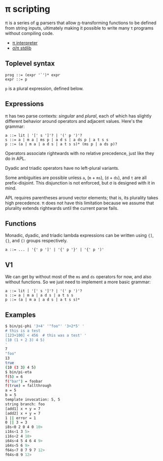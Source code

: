 # π scripting
π is a series of [φ](phi.md) parsers that allow [η](eta.md)-transforming functions to be defined from string inputs, ultimately making it possible to write many τ programs without compiling code.

+ [π interpreter](pi-int.md)
+ [σ/π stdlib](sigma-pi-stdlib.md)


## Toplevel syntax
```
prog ::= (expr '`')* expr
expr ::= p
```

`p` is a plural expression, defined below.


## Expressions
π has two parse contexts: _singular_ and _plural_, each of which has slightly different behavior around operators and adjacent values. Here's the grammar:

```
a ::= lit | '[' s ']'? | '(' p ')'?
s ::= a | m a | ms p | a d s | a ds p | a t s s
p ::= (a | m a | a d s | a t s s)* (ms p | a ds p)?
```

Operators associate rightwards with no relative precedence, just like they do in APL.

Dyadic and triadic operators have no left-plural variants.

Some ambiguities are possible unless `a`, (`m` + `ms`), (`d` + `ds`), and `t` are all prefix-disjoint. This disjunction is not enforced, but σ is designed with it in mind.

APL requires parentheses around vector elements; that is, its plurality takes high precedence. π does not have this limitation because we assume that plurality extends rightwards until the current parse fails.


## Functions
Monadic, dyadic, and triadic lambda expressions can be written using `{]`, `{}`, and `{)` groups respectively.

```
a ::= ... | '{' p ']' | '{' p '}' | '{' p ')'
```


## V1
We can get by without most of the `ms` and `ds` operators for now, and also without functions. So we just need to implement a more basic grammar:

```
a ::= lit | '[' s ']'? | '(' p ')'?
s ::= a | m a | a d s | a t s s
p ::= (a | m a | a d s | a t s s)*
```


## Examples
```bash
$ bin/pi-phi '3+4' '"foo"' '3+2*5' '
# this is a test
[123+100] < 456  # this was a test' '
(10 (1 + 2 3) 4 5)
'
7
"foo"
13
true
(10 (3 3) 4 5)
$ bin/pi-eta
f(5) = 6
f("bar") = foobar
f(true) = fallthrough
a = 5
b = 5
template invocation: 5, 5
string branch: foo
[add1] x + y = 7
[add2] x + y = 7
1 || error = 1
0 || 3 = 3
i8s<0 2 0 4 0 10>
i16s<1 3 5>
i16s<2 4 10>
i64s<4 5 4 6 4 9>
i64s<5 6 9>
f64s<7 8 7 9 7 12>
f64s<8 9 12>
```
